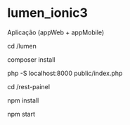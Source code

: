 # lumen_ionic3

Aplicação (appWeb + appMobile)

cd /lumen

  composer install
  
  php -S localhost:8000 public/index.php
  
cd /rest-painel

  npm install
  
  npm start
